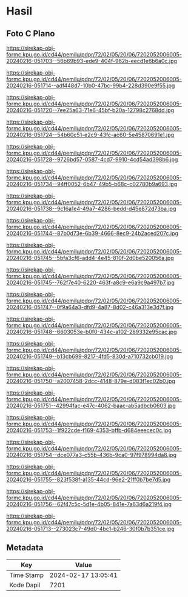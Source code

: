 # Hasil

## Foto C Plano

https://sirekap-obj-formc.kpu.go.id/cd44/pemilu/pdpr/72/02/05/20/06/7202052006005-20240216-051703--56b69b93-ede9-404f-962b-eecd1e6b6a0c.jpg

https://sirekap-obj-formc.kpu.go.id/cd44/pemilu/pdpr/72/02/05/20/06/7202052006005-20240216-051714--adf448d7-10b0-47bc-99b4-228d390e9f55.jpg

https://sirekap-obj-formc.kpu.go.id/cd44/pemilu/pdpr/72/02/05/20/06/7202052006005-20240216-051720--7ee25a63-71e6-45bf-b20a-12798c2768dd.jpg

https://sirekap-obj-formc.kpu.go.id/cd44/pemilu/pdpr/72/02/05/20/06/7202052006005-20240216-051724--54b60c51-e2c9-43fc-ac60-5e45870691e1.jpg

https://sirekap-obj-formc.kpu.go.id/cd44/pemilu/pdpr/72/02/05/20/06/7202052006005-20240216-051728--9726bd57-0587-4cd7-9910-4cd54ad398b6.jpg

https://sirekap-obj-formc.kpu.go.id/cd44/pemilu/pdpr/72/02/05/20/06/7202052006005-20240216-051734--94ff0052-6b47-49b5-b68c-c02780b9a693.jpg

https://sirekap-obj-formc.kpu.go.id/cd44/pemilu/pdpr/72/02/05/20/06/7202052006005-20240216-051738--9c16a1e4-49a7-4286-bedd-d45e872d73ba.jpg

https://sirekap-obj-formc.kpu.go.id/cd44/pemilu/pdpr/72/02/05/20/06/7202052006005-20240216-051744--87b0d73e-6b39-4666-8ec9-24b2aced207c.jpg

https://sirekap-obj-formc.kpu.go.id/cd44/pemilu/pdpr/72/02/05/20/06/7202052006005-20240216-051745--5bfa3cf6-add4-4e45-810f-2d0be520056a.jpg

https://sirekap-obj-formc.kpu.go.id/cd44/pemilu/pdpr/72/02/05/20/06/7202052006005-20240216-051745--762f7e40-6220-463f-a8c9-e6a9c9a497b7.jpg

https://sirekap-obj-formc.kpu.go.id/cd44/pemilu/pdpr/72/02/05/20/06/7202052006005-20240216-051747--0f9a64a3-dfd9-4a87-8d02-c46a313e3d7f.jpg

https://sirekap-obj-formc.kpu.go.id/cd44/pemilu/pdpr/72/02/05/20/06/7202052006005-20240216-051748--6603053e-b0f0-434c-a102-289332e95cac.jpg

https://sirekap-obj-formc.kpu.go.id/cd44/pemilu/pdpr/72/02/05/20/06/7202052006005-20240216-051749--b13cb699-8217-4fd5-830d-a710732cb019.jpg

https://sirekap-obj-formc.kpu.go.id/cd44/pemilu/pdpr/72/02/05/20/06/7202052006005-20240216-051750--a2007458-2dcc-4148-879e-d083f1ec02b0.jpg

https://sirekap-obj-formc.kpu.go.id/cd44/pemilu/pdpr/72/02/05/20/06/7202052006005-20240216-051751--42994fac-e47c-4062-baac-ab5adbcb0603.jpg

https://sirekap-obj-formc.kpu.go.id/cd44/pemilu/pdpr/72/02/05/20/06/7202052006005-20240216-051753--1f922cde-f169-4353-bffb-d684eeecec0c.jpg

https://sirekap-obj-formc.kpu.go.id/cd44/pemilu/pdpr/72/02/05/20/06/7202052006005-20240216-051754--dce077a3-c55b-436b-9ca0-97f978994da8.jpg

https://sirekap-obj-formc.kpu.go.id/cd44/pemilu/pdpr/72/02/05/20/06/7202052006005-20240216-051755--823f538f-a135-44cd-96e2-21ff0b7be7d5.jpg

https://sirekap-obj-formc.kpu.go.id/cd44/pemilu/pdpr/72/02/05/20/06/7202052006005-20240216-051756--62f47c5c-5d1e-4b05-841e-7a63d6a219f4.jpg

https://sirekap-obj-formc.kpu.go.id/cd44/pemilu/pdpr/72/02/05/20/06/7202052006005-20240216-051713--273023c7-49d0-4bc1-b246-30f0b7b351ce.jpg


## Metadata

| Key        | Value               |
| ---------- | ------------------- |
| Time Stamp | 2024-02-17 13:05:41 |
| Kode Dapil | 7201                |



